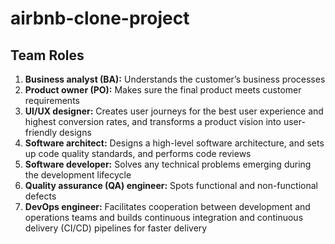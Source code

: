# airbnb-clone-project
## Team Roles
1. **Business analyst (BA):** Understands the customer’s business processes
2. **Product owner (PO):** Makes sure the final product meets customer requirements
3. **UI/UX designer:** Creates user journeys for the best user experience and highest conversion rates, and transforms a product vision into user-friendly designs
4. **Software architect:** Designs a high-level software architecture, and sets up code quality standards, and performs code reviews
5. **Software developer:** Solves any technical problems emerging during the development lifecycle
6. **Quality assurance (QA) engineer:** Spots functional and non-functional defects
7. **DevOps engineer:** Facilitates cooperation between development and operations teams and builds continuous integration and continuous delivery (CI/CD) pipelines for faster delivery
